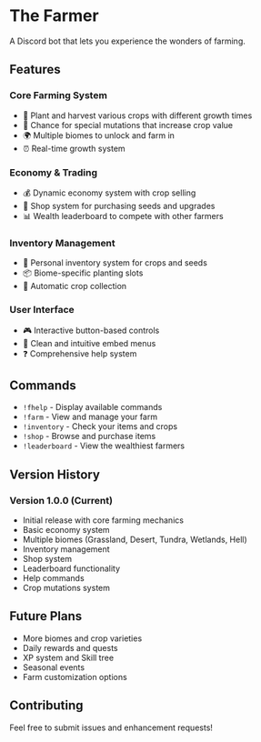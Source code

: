 # The Farmer

A Discord bot that lets you experience the wonders of farming. 

## Features

### Core Farming System
- 🌱 Plant and harvest various crops with different growth times
- 🌟 Chance for special mutations that increase crop value
- 🌍 Multiple biomes to unlock and farm in
- ⏰ Real-time growth system

### Economy & Trading
- 💰 Dynamic economy system with crop selling
- 🏪 Shop system for purchasing seeds and upgrades
- 📊 Wealth leaderboard to compete with other farmers

### Inventory Management
- 🎒 Personal inventory system for crops and seeds
- 📦 Biome-specific planting slots
- 🔄 Automatic crop collection

### User Interface
- 🎮 Interactive button-based controls
- 📱 Clean and intuitive embed menus
- ❓ Comprehensive help system

## Commands

- `!fhelp` - Display available commands
- `!farm` - View and manage your farm
- `!inventory` - Check your items and crops
- `!shop` - Browse and purchase items
- `!leaderboard` - View the wealthiest farmers

## Version History

### Version 1.0.0 (Current)
- Initial release with core farming mechanics
- Basic economy system
- Multiple biomes (Grassland, Desert, Tundra, Wetlands, Hell)
- Inventory management
- Shop system
- Leaderboard functionality
- Help commands
- Crop mutations system

## Future Plans

- More biomes and crop varieties
- Daily rewards and quests
- XP system and Skill tree
- Seasonal events
- Farm customization options

## Contributing

Feel free to submit issues and enhancement requests!